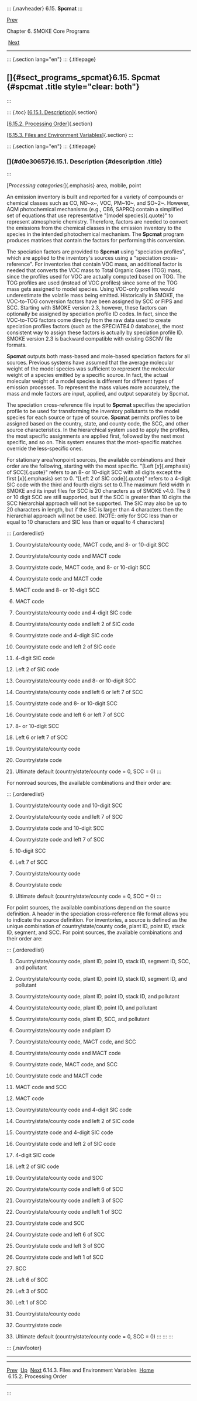 ::: {.navheader}
6.15. **Spcmat**
:::

[Prev](ch06s14s03.html) 

Chapter 6. SMOKE Core Programs

 [Next](ch06s15s02.html)

------------------------------------------------------------------------

::: {.section lang="en"}
::: {.titlepage}
<div>

<div>

[]{#sect_programs_spcmat}6.15. **Spcmat** {#spcmat .title style="clear: both"}
-----------------------------------------

</div>

</div>
:::

::: {.toc}
[[6.15.1. Description](ch06s15.html#d0e30657)]{.section}

[[6.15.2. Processing Order](ch06s15s02.html)]{.section}

[[6.15.3. Files and Environment Variables](ch06s15s03.html)]{.section}
:::

::: {.section lang="en"}
::: {.titlepage}
<div>

<div>

### []{#d0e30657}6.15.1. Description {#description .title}

</div>

</div>
:::

[*Processing categories:*]{.emphasis} area, mobile, point

An emission inventory is built and reported for a variety of compounds
or chemical classes such as CO, NO~x~, VOC, PM~10~, and SO~2~. However,
AQM photochemical mechanisms (e.g., CB6, SAPRC) contain a simplified set
of equations that use representative "[model species]{.quote}" to
represent atmospheric chemistry. Therefore, factors are needed to
convert the emissions from the chemical classes in the emission
inventory to the species in the intended photochemical mechanism. The
**Spcmat** program produces matrices that contain the factors for
performing this conversion.

The speciation factors are provided to **Spcmat** using \"speciation
profiles\", which are applied to the inventory\'s sources using a
\"speciation cross-reference\". For inventories that contain VOC mass,
an additional factor is needed that converts the VOC mass to Total
Organic Gases (TOG) mass, since the profiles used for VOC are actually
computed based on TOG. The TOG profiles are used (instead of VOC
profiles) since some of the TOG mass gets assigned to model species.
Using VOC-only profiles would underestimate the volatile mass being
emitted. Historically in SMOKE, the VOC-to-TOG conversion factors have
been assigned by SCC or FIPS and SCC. Starting with SMOKE version 2.3,
however, these factors can optionally be assigned by speciation profile
ID codes. In fact, since the VOC-to-TOG factors come directly from the
raw data used to create speciation profiles factors (such as the
SPECIATE4.0 database), the most consistent way to assign these factors
is actually by speciation profile ID. SMOKE version 2.3 is backward
compatible with existing GSCNV file formats.

**Spcmat** outputs both mass-based and mole-based speciation factors for
all sources. Previous systems have assumed that the average molecular
weight of the model species was sufficient to represent the molecular
weight of a species emitted by a specific source. In fact, the actual
molecular weight of a model species is different for different types of
emission processes. To represent the mass values more accurately, the
mass and mole factors are input, applied, and output separately by
Spcmat.

The speciation cross-reference file input to **Spcmat** specifies the
speciation profile to be used for transforming the inventory pollutants
to the model species for each source or type of source. **Spcmat**
permits profiles to be assigned based on the country, state, and county
code, the SCC, and other source characteristics. In the hierarchical
system used to apply the profiles, the most specific assignments are
applied first, followed by the next most specific, and so on. This
system ensures that the most-specific matches override the less-specific
ones.

For stationary area/nonpoint sources, the available combinations and
their order are the following, starting with the most specific. "[Left
[*x*]{.emphasis} of SCC]{.quote}" refers to an 8- or 10-digit SCC with
all digits except the first [*x*]{.emphasis} set to 0. "[Left 2 of SIC
code]{.quote}" refers to a 4-digit SIC code with the third and fourth
digits set to 0.The maximum field width in SMOKE and its input files for
SCC is 20 characters as of SMOKE v4.0. The 8 or 10 digit SCC are still
supported, but if the SCC is greater than 10 digits the SCC hierarchial
approach will not be supported. The SIC may also be up to 20 characters
in length, but if the SIC is larger than 4 characters then the
hierarchial approach will not be used. (NOTE: only for SCC less than or
equal to 10 characters and SIC less than or equal to 4 characters)

::: {.orderedlist}
1.  Country/state/county code, MACT code, and 8- or 10-digit SCC

2.  Country/state/county code and MACT code

3.  Country/state code, MACT code, and 8- or 10-digit SCC

4.  Country/state code and MACT code

5.  MACT code and 8- or 10-digit SCC

6.  MACT code

7.  Country/state/county code and 4-digit SIC code

8.  Country/state/county code and left 2 of SIC code

9.  Country/state code and 4-digit SIC code

10. Country/state code and left 2 of SIC code

11. 4-digit SIC code

12. Left 2 of SIC code

13. Country/state/county code and 8- or 10-digit SCC

14. Country/state/county code and left 6 or left 7 of SCC

15. Country/state code and 8- or 10-digit SCC

16. Country/state code and left 6 or left 7 of SCC

17. 8- or 10-digit SCC

18. Left 6 or left 7 of SCC

19. Country/state/county code

20. Country/state code

21. Ultimate default (country/state/county code = 0, SCC = 0)
:::

For nonroad sources, the available combinations and their order are:

::: {.orderedlist}
1.  Country/state/county code and 10-digit SCC

2.  Country/state/county code and left 7 of SCC

3.  Country/state code and 10-digit SCC

4.  Country/state code and left 7 of SCC

5.  10-digit SCC

6.  Left 7 of SCC

7.  Country/state/county code

8.  Country/state code

9.  Ultimate default (country/state/county code = 0, SCC = 0)
:::

For point sources, the available combinations depend on the source
definition. A header in the speciation cross-reference file format
allows you to indicate the source definition. For inventories, a source
is defined as the unique combination of country/state/county code, plant
ID, point ID, stack ID, segment, and SCC. For point sources, the
available combinations and their order are:

::: {.orderedlist}
1.  Country/state/county code, plant ID, point ID, stack ID, segment ID,
    SCC, and pollutant

2.  Country/state/county code, plant ID, point ID, stack ID, segment ID,
    and pollutant

3.  Country/state/county code, plant ID, point ID, stack ID, and
    pollutant

4.  Country/state/county code, plant ID, point ID, and pollutant

5.  Country/state/county code, plant ID, SCC, and pollutant

6.  Country/state/county code and plant ID

7.  Country/state/county code, MACT code, and SCC

8.  Country/state/county code and MACT code

9.  Country/state code, MACT code, and SCC

10. Country/state code and MACT code

11. MACT code and SCC

12. MACT code

13. Country/state/county code and 4-digit SIC code

14. Country/state/county code and left 2 of SIC code

15. Country/state code and 4-digit SIC code

16. Country/state code and left 2 of SIC code

17. 4-digit SIC code

18. Left 2 of SIC code

19. Country/state/county code and SCC

20. Country/state/county code and left 6 of SCC

21. Country/state/county code and left 3 of SCC

22. Country/state/county code and left 1 of SCC

23. Country/state code and SCC

24. Country/state code and left 6 of SCC

25. Country/state code and left 3 of SCC

26. Country/state code and left 1 of SCC

27. SCC

28. Left 6 of SCC

29. Left 3 of SCC

30. Left 1 of SCC

31. Country/state/county code

32. Country/state code

33. Ultimate default (country/state/county code = 0, SCC = 0)
:::
:::
:::

::: {.navfooter}

------------------------------------------------------------------------

  ------------------------------------------ -------------------- ---------------------------
  [Prev](ch06s14s03.html)                      [Up](ch06.html)        [Next](ch06s15s02.html)
  6.14.3. Files and Environment Variables     [Home](index.html)     6.15.2. Processing Order
  ------------------------------------------ -------------------- ---------------------------
:::
